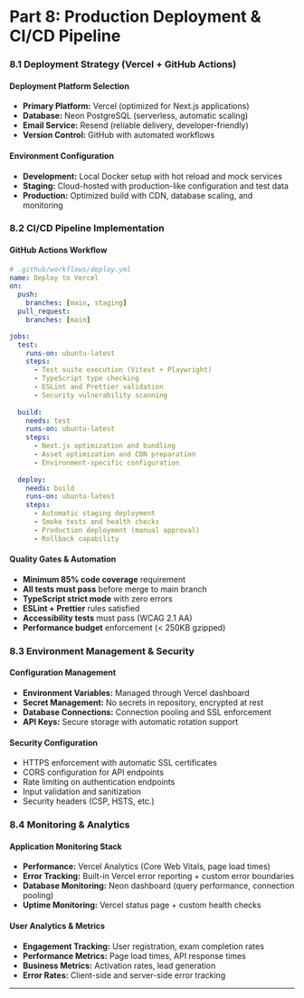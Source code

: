 # Part 8: Production Deployment & CI/CD Pipeline

### 8.1 Deployment Strategy (Vercel + GitHub Actions)

#### Deployment Platform Selection
- **Primary Platform:** Vercel (optimized for Next.js applications)
- **Database:** Neon PostgreSQL (serverless, automatic scaling)
- **Email Service:** Resend (reliable delivery, developer-friendly)
- **Version Control:** GitHub with automated workflows

#### Environment Configuration
- **Development:** Local Docker setup with hot reload and mock services
- **Staging:** Cloud-hosted with production-like configuration and test data
- **Production:** Optimized build with CDN, database scaling, and monitoring

### 8.2 CI/CD Pipeline Implementation

#### GitHub Actions Workflow
```yaml
# .github/workflows/deploy.yml
name: Deploy to Vercel
on:
  push:
    branches: [main, staging]
  pull_request:
    branches: [main]

jobs:
  test:
    runs-on: ubuntu-latest
    steps:
      - Test suite execution (Vitest + Playwright)
      - TypeScript type checking
      - ESLint and Prettier validation
      - Security vulnerability scanning
      
  build:
    needs: test
    runs-on: ubuntu-latest
    steps:
      - Next.js optimization and bundling
      - Asset optimization and CDN preparation
      - Environment-specific configuration
      
  deploy:
    needs: build
    runs-on: ubuntu-latest
    steps:
      - Automatic staging deployment
      - Smoke tests and health checks
      - Production deployment (manual approval)
      - Rollback capability
```

#### Quality Gates & Automation
- **Minimum 85% code coverage** requirement
- **All tests must pass** before merge to main branch
- **TypeScript strict mode** with zero errors
- **ESLint + Prettier** rules satisfied
- **Accessibility tests** must pass (WCAG 2.1 AA)
- **Performance budget** enforcement (< 250KB gzipped)

### 8.3 Environment Management & Security

#### Configuration Management
- **Environment Variables:** Managed through Vercel dashboard
- **Secret Management:** No secrets in repository, encrypted at rest
- **Database Connections:** Connection pooling and SSL enforcement
- **API Keys:** Secure storage with automatic rotation support

#### Security Configuration
- HTTPS enforcement with automatic SSL certificates
- CORS configuration for API endpoints
- Rate limiting on authentication endpoints
- Input validation and sanitization
- Security headers (CSP, HSTS, etc.)

### 8.4 Monitoring & Analytics

#### Application Monitoring Stack
- **Performance:** Vercel Analytics (Core Web Vitals, page load times)
- **Error Tracking:** Built-in Vercel error reporting + custom error boundaries
- **Database Monitoring:** Neon dashboard (query performance, connection pooling)
- **Uptime Monitoring:** Vercel status page + custom health checks

#### User Analytics & Metrics
- **Engagement Tracking:** User registration, exam completion rates
- **Performance Metrics:** Page load times, API response times
- **Business Metrics:** Activation rates, lead generation
- **Error Rates:** Client-side and server-side error tracking

---
